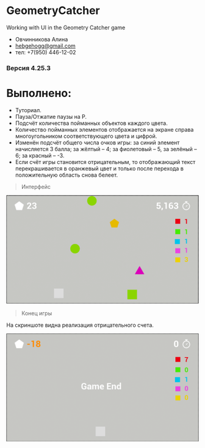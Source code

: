 # GeometryCatcher
 Working with UI in the Geometry Catcher game

- Овчинникова Алина 
- hebgehogg@gmail.com
- тел: +7(950) 446-12-02

### Версия 4.25.3

# Выполнено:
* Туториал.
* Пауза/Отжатие паузы на P.
* Подсчёт количества пойманных объектов каждого цвета.
* Количество пойманных элементов отображается на экране справа многоугольником соответствующего цвета и цифрой.
* Изменён подсчёт общего числа очков игры: за синий элемент начисляется 3 балла; за жёлтый – 4; за фиолетовый – 5, за зелёный – 6; за красный – -3.
* Если счёт игры становится отрицательным, то отображающий текст перекрашивается в оранжевый цвет и только после перехода в положительную область снова белеет.

> Интерфейс 

![Интерфейс](https://github.com/hebgehogg/GeometryCatcher/blob/main/Photos/Interface.png)

> Конец игры

На скриншоте видна реализация отрицательного счета.

![Интерфейс](https://github.com/hebgehogg/GeometryCatcher/blob/main/Photos/GameEnd.png)

